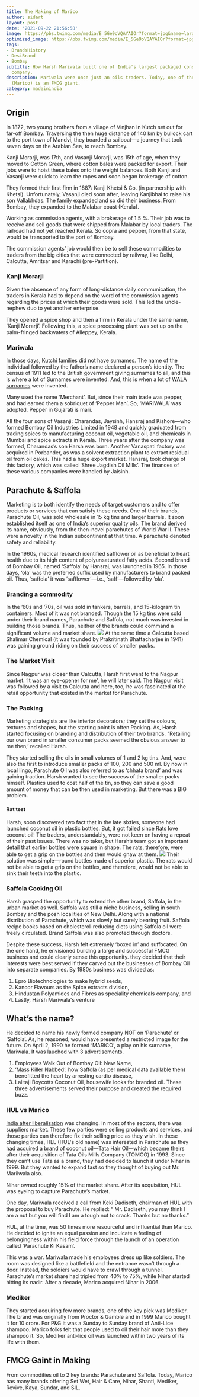 ```yaml
---
title: The Making of Marico
author: sidart
layout: post
date: '2021-09-22 21:56:58'
image: https://pbs.twimg.com/media/E_5Ge9oVQAYAIOr?format=jpg&name=large
optimized_image: https://pbs.twimg.com/media/E_5Ge9oVQAYAIOr?format=jpg&name=large
tags:
- BrandsHistory
- DesiBrand
- Bombay
subtitle: How Harsh Mariwala built one of India's largest packaged consumer product
  company.
description: Mariwala were once just an oils traders. Today, one of their offshoot
  (Marico) is an FMCG giant.
category: madeinindia
---
```


## Origin
In 1872, two young brothers from a village of Vinjhan in Kutch set out for far-off Bombay. Traversing the then huge distance of 140 km by bullock cart to the port town of Mandvi, they boarded a sailboat—a journey that took seven days on the Arabian Sea, to reach Bombay.

Kanji Morarji, was 17th, and Vasanji Morarji, was 15th of age, when they moved to Cotton Green, where cotton bales were packed for export. Their jobs were to hoist these bales onto the weight balances. Both Kanji and Vasanji were quick to learn the ropes and soon began brokerage of cotton.

They formed their first firm in 1887: Kanji Khetsi & Co. (in partnership with Khetsi). Unfortunately, Vasanji died soon after, leaving Kanjibhai to raise his son Vallabhdas. The family expanded and so did their business. From Bombay, they expanded to the Malabar coast (Kerala).

Working as commission agents, with a brokerage of 1.5 %. Their job was to receive and sell goods that were shipped from Malabar by local traders. The railroad had not yet reached Kerala. So copra and pepper, from that state, would be transported to the port of Bombay.

The commission agents’ job would then be to sell these commodities to traders from the big cities that were connected by railway, like Delhi, Calcutta, Amritsar and Karachi (pre-Partition).

### Kanji Morarji
Given the absence of any form of long-distance daily communication, the traders in Kerala had to depend on the word of the commission agents regarding the prices at which their goods were sold. This led the uncle-nephew duo to yet another enterprise.

They opened a spice shop and then a firm in Kerala under the same name, ‘Kanji Morarji’. Following this, a spice processing plant was set up on the palm-fringed backwaters of Alleppey, Kerala. 

### Mariwala
In those days, Kutchi families did not have surnames. The name of the individual followed by the father’s name declared a person’s identity. The census of 1911 led to the British government giving surnames to all, and this is where a lot of Surnames were invented. And, this is when a lot of [WALA surnames](https://www.thebizdom.in/how-well-do-you-know-about-the-origins-of-some-indian-occupational-surnames/#the-walas) were invented. 

Many used the name ‘Merchant’. But, since their main trade was pepper, and had earned them a sobriquet of ‘Pepper Man’. So, ‘MARIWALA’ was adopted. Pepper in Gujarati is mari.

All the four sons of Vasanji: Charandas, Jaysinh, Hansraj and Kishore—who formed Bombay Oil Industries Limited in 1948 and quickly graduated from trading spices to manufacturing coconut oil, vegetable oil, and chemicals in Mumbai and spice extracts in Kerala. 
Three years after the company was formed, Charandas’s son Harsh was born.
Another Vanaspati factory was acquired in Porbander, as was a solvent extraction plant to extract residual oil from oil cakes. This had a huge export market. Hansraj, took charge of this factory, which was called ‘Shree Jagdish Oil Mills’. 
The finances of these various companies were handled by Jaisinh.

## Parachute & Saffola
Marketing is to both identify the needs of target customers and to offer products or services that can satisfy these needs. One of their brands, Parachute Oil, was sold wholesale in 15 kg tins and larger barrels. It soon established itself as one of India’s superior quality oils. The brand derived its name, obviously, from the then-novel parachutes of World War II. 
These were a novelty in the Indian subcontinent at that time. A parachute denoted safety and reliability. 

In the 1960s, medical research identified safflower oil as beneficial to heart health due to its high content of polyunsaturated fatty acids. Second brand of Bombay Oil, named ‘Saffola’ by Hansraj, was launched in 1965. In those days, ‘ola’ was the preferred suffix used by manufacturers to brand packed oil. Thus, ‘saffola’ it was ‘safflower’—i.e., ‘saff’—followed by ‘ola’.

### Branding a commodity
In the ’60s and ’70s, oil was sold in tankers, barrels, and 15-kilogram tin containers. Most of it was not branded. Though the 15 kg tins were sold under their brand names, Parachute and Saffola, not much was invested in building those brands. Thus, neither of the brands could command a significant volume and market share. 
![](https://res.cloudinary.com/thebizdom-in/image/upload/v1632418312/Screenshot_2021-09-23_at_10.38.21_PM_ihtkcu.png)
At the same time a Calcutta based Shalimar Chemical (it was founded by Prakritinath Bhattacharjee in 1941) was gaining ground riding on their success of smaller packs.

### The Market Visit
Since Nagpur was closer than Calcutta, Harsh first went to the Nagpur market. ‘It was an eye-opener for me', he will later said. The Nagpur visit was followed by a visit to Calcutta and here, too, he was fascinated at the retail opportunity that existed in the market for Parachute. 
 ### The Packing
Marketing strategists are like interior decorators; they set the colours, textures and shapes, but the starting point is often Packing. As, Harsh started focusing on branding and distribution of their two brands. “Retailing our own brand in smaller consumer packs seemed the obvious answer to me then,’ recalled Harsh.

They started selling the oils in small volumes of 1 and 2 kg tins. And, were also the first to introduce smaller packs of 100, 200 and 500 ml. By now in local lingo, Parachute Oil was also referred to as ‘chhata brand’ and was gaining traction. Harsh wanted to see the success of the smaller packs himself.  Plastics used to cost half of the tin, so they can save a good amount of money that can be then used in marketing. But there was a BIG problem.

#### Rat test
Harsh, soon discovered two fact that in the late sixties, someone had launched coconut oil in plastic bottles. But, it got failed since Rats love coconut oil!
The traders, understandably, were not keen on having a repeat of their past issues. There was no taker, but Harsh’s team got an important detail that earlier bottles were square in shape. The rats, therefore, were able to get a grip on the bottles and then would gnaw at them. 
![](https://res.cloudinary.com/thebizdom-in/image/upload/v1632418292/The_Packing_Play_okoqse.png)
Their solution was simple—round bottles made of superior plastic. The rats would not be able to get a grip on the bottles, and therefore, would not be able to sink their teeth into the plastic.

### Saffola Cooking Oil
Harsh grasped the opportunity to extend the other brand, Saffola, in the urban market as well. Saffola was still a niche business, selling in south Bombay and the posh localities of New Delhi. Along with a national distribution of Parachute, which was slowly but surely bearing fruit. 
Saffola recipe books based on cholesterol-reducing diets using Saffola oil were freely circulated. Brand Saffola was also promoted through doctors.

Despite these success, Harsh felt extremely ‘boxed in’ and suffocated. On the one hand, he envisioned building a large and successful FMCG business and could clearly sense this opportunity. they decided that their interests were best served if they carved out the businesses of Bombay Oil into separate companies. By 1980s business was divided as:
1. Epro Biotechnologies to make hybrid seeds,
2. Kancor Flavours as the Spice extracts division,
3. Hindustan Polyamides and Fibres as speciality chemicals company, and
4. Lastly, Harsh Mariwala's venture

## What’s the name?
He decided to name his newly formed company NOT on ‘Parachute’ or ‘Saffola’. As, he reasoned, would have presented a restricted image for the future. On April 2, 1990 he formed ‘MARICO’, a play on his surname, Mariwala. It was lauched with 3 advertisements.

1. Employees Walk Out of Bombay Oil: New Name,
2. ‘Mass Killer Nabbed’: how Saffola (as per medical data available then) benefitted the heart by arresting cardio disease,
3. Lalitaji Boycotts Coconut Oil, housewife looks for branded oil.
These three advertisements served their purpose and created the required buzz.
### HUL vs Marico
[India after liberalisation](https://www.thebizdom.in/from-ideology-to-modernity-the-30th-anniversary-of-lpg/) was changing. In most of the sectors, there was suppliers market. These few parties were selling products and services, and those parties can therefore fix their selling price as they wish.
In these changing times, HLL (HUL's old name) was interested in Parachute as they had acquired a brand of coconut oil—Tata Hair Oil—which became theirs after their acquisition of Tata Oils Mills Company (TOMCO) in 1993.  Since they can’t use Tata as a brand, they had decided to launch it under Nihar in 1999. But they wanted to expand fast so they thought of buying out Mr. Marilwala also. 

Nihar owned roughly 15% of the market share. After its acquisition, HUL was eyeing to capture Parachute’s market.

One day, Mariwala received a call from Keki Dadiseth, chairman of HUL with the proposal to buy Parachute. 
He replied: “ Mr. Dadiseth, you may think I am a nut but you will find I am a tough nut to crack. Thanks but no thanks.”

HUL, at the time, was 50 times more resourceful and influential than Marico. He decided to ignite an equal passion and inculcate a feeling of belongingness within his field force through the launch of an operation called ‘Parachute Ki Kasam’.

This was a war. Mariwala made his employees dress up like soldiers. The room was designed like a battlefield and the entrance wasn’t through a door. Instead, the soldiers would have to crawl through a tunnel. Parachute’s market share had tripled from 40% to 75%, while Nihar started hitting its nadir. 
After a decade, Marico acquired Nihar in 2006. 

### Mediker
They started acquiring few more brands, one of the key pick was Mediker. The brand was originally from Proctor & Gamble and in 1999 Marico bought it for 10 crore. For P&G it was a Sunday to Sunday brand of Anti-Lice shampoo. Marico folks felt that people used to oil their hair more than they shampoo it. So, Mediker anti-lice oil was launched within two years of its life with them. 
## FMCG Gaint in Making
From commodities oil to 2 key brands: Parachute and Saffola. Today, Marico has many brands offering Set Wet, Hair & Care, Nihar, Shanti, Mediker, Revive, Kaya, Sundar, and SIL.
